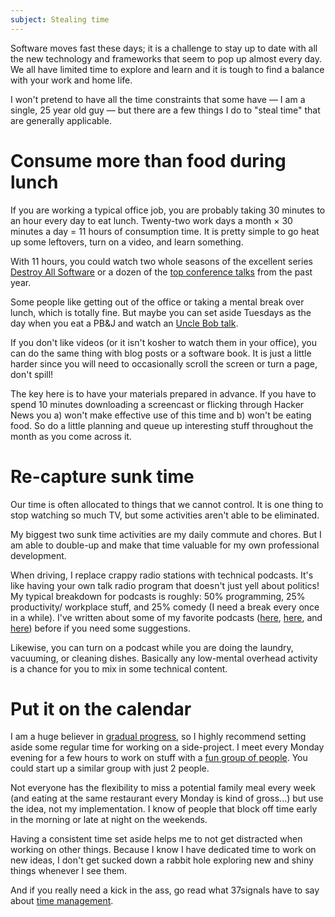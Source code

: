 ```yaml
---
subject: Stealing time
---
```


Software moves fast these days; it is a challenge to stay up to date with all
the new technology and frameworks that seem to pop up almost every day. We all
have limited time to explore and learn and it is tough to find a balance with
your work and home life.

I won't pretend to have all the time constraints that some have &mdash; I am a 
single, 25 year old guy &mdash; but there are a few things I do to "steal time"
that are generally applicable.

# Consume more than food during lunch

If you are working a typical office job, you are probably taking 30 minutes to
an hour every day to eat lunch. Twenty-two work days a month &times; 30 minutes
a day = 11 hours of consumption time. It is pretty simple to go heat up some
leftovers, turn on a video, and learn something.

With 11 hours, you could watch two whole seasons of the excellent series
[Destroy All Software][das] or a dozen of the [top conference talks][cf] from 
the past year.

Some people like getting out of the office or taking a mental break over lunch,
which is totally fine. But maybe you can set aside Tuesdays as the day when
you eat a PB&J and watch an [Uncle Bob talk][ub].

If you don't like videos (or it isn't kosher to watch them in your office), you
can do the same thing with blog posts or a software book. It is just a little
harder since you will need to occasionally scroll the screen or turn a page, 
don't spill!

The key here is to have your materials prepared in advance. If you have to spend
10 minutes downloading a screencast or flicking through Hacker News you a) 
won't make effective use of this time and b) won't be eating food. So do a 
little planning and queue up interesting stuff throughout the month as you
come across it.

# Re-capture sunk time

Our time is often allocated to things that we cannot control. It is one thing
to stop watching so much TV, but some activities aren't able to be eliminated.

My biggest two sunk time activities are my daily commute and chores. But I am 
able to double-up and make that time valuable for my own professional 
development.

When driving, I replace crappy radio stations with technical podcasts. It's like
having your own talk radio program that doesn't just yell about politics! My typical
breakdown for podcasts is roughly: 50% programming, 25% productivity/
workplace stuff, and 25% comedy (I need a break every once in a while). I've
written about some of my favorite podcasts ([here][p1], [here][p2], and 
[here][p3]) before if you need some suggestions.

Likewise, you can turn on a podcast while you are doing the laundry, vacuuming,
or cleaning dishes. Basically any low-mental overhead activity is a chance for
you to mix in some technical content.

# Put it on the calendar

I am a huge believer in [gradual progress][gp], so I highly recommend setting 
aside some regular time for working on a side-project. I meet every Monday 
evening for a few hours to work on stuff with a [fun group of people][isl]. You 
could start up a similar group with just 2 people.

Not everyone has the flexibility to miss a potential family meal every
week (and eating at the same restaurant every Monday is kind of gross...) but
use the idea, not my implementation. I know of people that block off time early
in the morning or late at night on the weekends.

Having a consistent time set aside helps me to not get distracted when working
on other things. Because I know I have dedicated time to work on new ideas, I
don't get sucked down a rabbit hole exploring new and shiny things whenever I 
see them.

And if you really need a kick in the ass, go read what 37signals have to say
about [time management][dhh].

[das]: https://www.destroyallsoftware.com/screencasts
[cf]: http://www.confreaks.com/
[ub]: http://www.youtube.com/watch?v=WpkDN78P884
[p1]: http://mdswanson.com/blog/2010/10/28/podcast-roundup.html
[p2]: http://mdswanson.com/blog/2011/05/16/podcast-roundup-ii.html
[p3]: http://mdswanson.com/blog/2011/10/01/podcast-roundup-iii.html
[gp]: http://mdswanson.com/blog/2012/10/28/i-dont-have-time.html
[isl]: http://indystartuplab.org/
[dhh]: http://37signals.com/svn/posts/1619-theres-always-time-to-launch-your-dream


